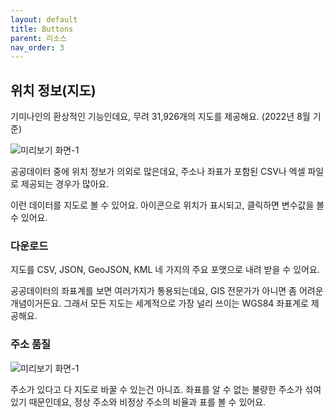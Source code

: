 ```yaml
---
layout: default
title: Buttons
parent: 리소스
nav_order: 3
---
```


## 위치 정보(지도)

기미나인의 환상적인 기능인데요, 무려 31,926개의 지도를 제공해요. (2022년 8월 기준)

![미리보기 화면-1](images/map-1.png)

공공데이터 중에 위치 정보가 의외로 많은데요, 주소나 좌표가 포함된 CSV나 엑셀 파일로 제공되는 경우가 많아요.

이런 데이터를 지도로 볼 수 있어요. 아이콘으로 위치가 표시되고, 클릭하면 변수값을 볼 수 있어요.

### 다운로드

지도를 CSV, JSON, GeoJSON, KML 네 가지의 주요 포맷으로 내려 받을 수 있어요.

공공데이터의 좌표계를 보면 여러가지가 통용되는데요, GIS 전문가가 아니면 좀 어려운 개념이거든요.
그래서 모든 지도는 세계적으로 가장 널리 쓰이는 WGS84 좌표계로 제공해요. 

### 주소 품질

![미리보기 화면-1](images/address-1.png)

주소가 있다고 다 지도로 바꿀 수 있는건 아니죠. 좌표를 알 수 없는 불량한 주소가 섞여 있기 때문인데요,
정상 주소와 비정상 주소의 비율과 표를 볼 수 있어요.
